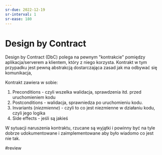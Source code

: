 ```yaml
---
sr-due: 2022-12-19
sr-interval: 1
sr-ease: 180
---
```


# Design by Contract

Design by Contract (DbC) polega na pewnym "kontrakcie" pomiędzy aplikacja/serverem a klientem, który z niego korzysta. Kontrakt w tym przypadku jest pewną abstrakcją dostarczająca zasad jak ma odbywać się komunikacja,

Kontrakt zawiera w sobie:
1. Preconditions - czyli wszelka walidacja, sprawdzenia itd. przed uruchomieniem kodu
2. Postconditions - walidacja, sprawniedza po uruchomieniu kodu.
3. Invariants (*niezmienne*) - czyli to co jest niezmienne w działaniu kodu, czyli jego logika
4. Side effects - jeśli są jakieś

W sytuacji naruszenia kontraktu, rzucane są wyjątki i powinny być na tyle dobrze udokumentowane i zaimplementowane aby było wiadomo co jest nie tak.

#review